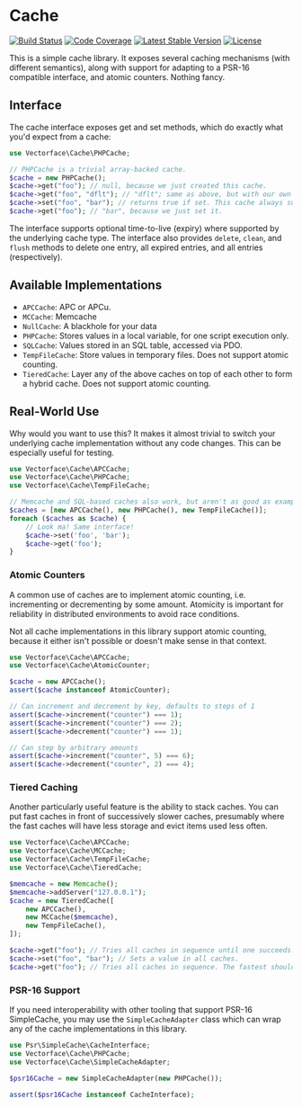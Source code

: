 # Cache
[![Build Status](https://travis-ci.org/Vectorface/cache.svg?branch=master)](https://travis-ci.org/Vectorface/cache)
[![Code Coverage](https://scrutinizer-ci.com/g/Vectorface/cache/badges/coverage.png?b=master)](https://scrutinizer-ci.com/g/Vectorface/cache/?branch=master)
[![Latest Stable Version](https://poser.pugx.org/vectorface/cache/v/stable.svg)](https://packagist.org/packages/vectorface/cache)
[![License](https://poser.pugx.org/vectorface/cache/license.svg)](https://packagist.org/packages/vectorface/cache)

This is a simple cache library. It exposes several caching mechanisms (with different semantics), along with support for adapting to a PSR-16 compatible interface, and atomic counters. Nothing fancy.

## Interface

The cache interface exposes get and set methods, which do exactly what you'd expect from a cache:

```php
use Vectorface\Cache\PHPCache;

// PHPCache is a trivial array-backed cache.
$cache = new PHPCache();
$cache->get("foo"); // null, because we just created this cache.
$cache->get("foo", "dflt"); // "dflt"; same as above, but with our own default
$cache->set("foo", "bar"); // returns true if set. This cache always succeeds.
$cache->get("foo"); // "bar", because we just set it.
```

The interface supports optional time-to-live (expiry) where supported by the underlying cache type. The interface also provides `delete`, `clean`, and `flush` methods to delete one entry, all expired entries, and all entries (respectively).

## Available Implementations

* `APCCache`: APC or APCu.
* `MCCache`: Memcache
* `NullCache`: A blackhole for your data
* `PHPCache`: Stores values in a local variable, for one script execution only.
* `SQLCache`: Values stored in an SQL table, accessed via PDO.
* `TempFileCache`: Store values in temporary files. Does not support atomic counting.
* `TieredCache`: Layer any of the above caches on top of each other to form a hybrid cache. Does not support atomic counting.

## Real-World Use

Why would you want to use this? It makes it almost trivial to switch your underlying cache implementation without any code changes. This can be especially useful for testing.

```php
use Vectorface\Cache\APCCache;
use Vectorface\Cache\PHPCache;
use Vectorface\Cache\TempFileCache;

// Memcache and SQL-based caches also work, but aren't as good as examples.
$caches = [new APCCache(), new PHPCache(), new TempFileCache()];
foreach ($caches as $cache) {
	// Look ma! Same interface!
	$cache->set('foo', 'bar');
	$cache->get('foo');
}
```

### Atomic Counters

A common use of caches are to implement atomic counting, i.e. incrementing or decrementing by some amount. Atomicity is important for reliability in distributed environments to avoid race conditions.

Not all cache implementations in this library support atomic counting, because it either isn't possible or doesn't make sense in that context.

```php
use Vectorface\Cache\APCCache;
use Vectorface\Cache\AtomicCounter;

$cache = new APCCache();
assert($cache instanceof AtomicCounter);

// Can increment and decrement by key, defaults to steps of 1
assert($cache->increment("counter") === 1);
assert($cache->increment("counter") === 2);
assert($cache->decrement("counter") === 1);

// Can step by arbitrary amounts
assert($cache->increment("counter", 5) === 6);
assert($cache->decrement("counter", 2) === 4);
```

### Tiered Caching

Another particularly useful feature is the ability to stack caches. You can put fast caches in front of successively slower caches, presumably where the fast caches will have less storage and evict items used less often.

```php
use Vectorface\Cache\APCCache;
use Vectorface\Cache\MCCache;
use Vectorface\Cache\TempFileCache;
use Vectorface\Cache\TieredCache;

$memcache = new Memcache();
$memcache->addServer("127.0.0.1");
$cache = new TieredCache([
	new APCCache(),
	new MCCache($memcache),
	new TempFileCache(),
]);

$cache->get("foo"); // Tries all caches in sequence until one succeeds. Fails if none succeed.
$cache->set("foo", "bar"); // Sets a value in all caches.
$cache->get("foo"); // Tries all caches in sequence. The fastest should succeed and return quickly.
```

### PSR-16 Support

If you need interoperability with other tooling that support PSR-16 SimpleCache, you may use the `SimpleCacheAdapter` class which can wrap any of the cache implementations in this library.

```php
use Psr\SimpleCache\CacheInterface;
use Vectorface\Cache\PHPCache;
use Vectorface\Cache\SimpleCacheAdapter;

$psr16Cache = new SimpleCacheAdapter(new PHPCache());

assert($psr16Cache instanceof CacheInterface);
```
